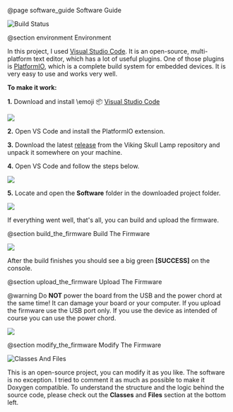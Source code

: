 @page software_guide Software Guide

![Build Status](https://github.com/dani007200964/Viking-Skull-Lamp/blob/main/.github/workflows/compile_test.yml/badge.svg?branch=main)

@section environment Environment

In this project, I used [Visual Studio Code](https://code.visualstudio.com/). It is an
open-source, multi-platform text editor, which has a lot of useful plugins. One of
those plugins is [PlatformIO](https://platformio.org/), which is a complete build system
for embedded devices. It is very easy to use and works very well.

__To make it work:__

__1.__ Download and install \emoji :package: [Visual Studio Code](https://code.visualstudio.com/)

![](platformio_install.png)

__2.__ Open VS Code and install the PlatformIO extension.

__3.__ Download the latest [release](https://github.com/dani007200964/Viking-Skull-Lamp/releases)
from the Viking Skull Lamp repository and unpack it somewhere on your machine.

__4.__ Open VS Code and follow the steps below.

![](vscode_open_pt1.png)

__5.__ Locate and open the __Software__ folder in the downloaded project folder.

![](vscode_open_pt2.png)

If everything went well, that's all, you can build and upload the firmware.

@section build_the_firmware Build The Firmware

![](vscode_build.png)

After the build finishes you should see a big green __[SUCCESS]__ on the console.

@section upload_the_firmware Upload The Firmware

@warning Do __NOT__ power the board from the USB and the power chord at the same
time! It can damage your board or your computer. If you upload the firmware use
the USB port only. If you use the device as intended of course you can use the
power chord.

![](vscode_upload.png)

@section modify_the_firmware Modify The Firmware

![Classes And Files](classes_files_section.png)

This is an open-source project, you can modify it as you like. The software
is no exception. I tried to comment it as much as possible to make it Doxygen compatible.
To understand the structure and the logic behind the source code, please check out
the __Classes__ and __Files__ section at the bottom left.
